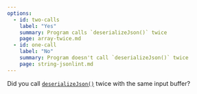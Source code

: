 ```yaml
---
options:
  - id: two-calls
    label: "Yes"
    summary: Program calls `deserializeJson()` twice
    page: array-twice.md
  - id: one-call
    label: "No"
    summary: Program doesn't call `deserializeJson()` twice
    page: string-jsonlint.md
---
```


Did you call [`deserializeJson()`](/v6/api/json/deserializejson/) twice with the same input buffer?